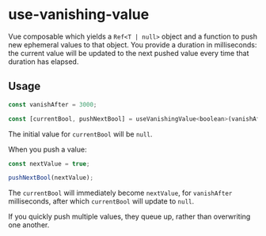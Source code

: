 # use-vanishing-value

Vue composable which yields a `Ref<T | null>` object and a function to push new ephemeral values to that object. You provide a duration in milliseconds: the current value will be updated to the next pushed value every time that duration has elapsed.

## Usage

```js
const vanishAfter = 3000;

const [currentBool, pushNextBool] = useVanishingValue<boolean>(vanishAfter);
```

The initial value for `currentBool` will be `null`.

When you push a value:
```js
const nextValue = true;

pushNextBool(nextValue);
```

The `currentBool` will immediately become `nextValue`, for `vanishAfter` milliseconds, after which `currentBool` will update to `null`.

If you quickly push multiple values, they queue up, rather than overwriting one another.
